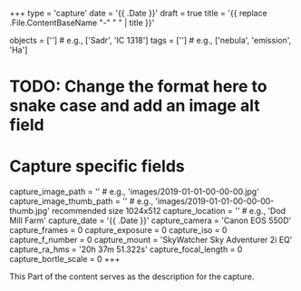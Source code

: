 +++
type = 'capture'
date = '{{ .Date }}'
draft = true
title = '{{ replace .File.ContentBaseName "-" " " | title }}'

objects = [''] # e.g., ['Sadr', 'IC 1318']
tags = [''] # e.g., ['nebula', 'emission', 'Ha']

# TODO: Change the format here to snake case and add an image alt field
# Capture specific fields
capture_image_path = '' # e.g., 'images/2019-01-01-00-00-00.jpg'
capture_image_thumb_path = '' # e.g., 'images/2019-01-01-00-00-00-thumb.jpg' recommended size 1024x512
capture_location = '' # e.g., 'Dod Mill Farm'
capture_date = '{{ .Date }}'
capture_camera = 'Canon EOS 550D'
capture_frames = 0
capture_exposure = 0
capture_iso = 0
capture_f_number = 0
capture_mount = 'SkyWatcher Sky Adventurer 2i EQ'
capture_ra_hms = '20h 37m 51.322s'
capture_focal_length = 0
capture_bortle_scale = 0
+++

This Part of the content serves as the description for the capture. 